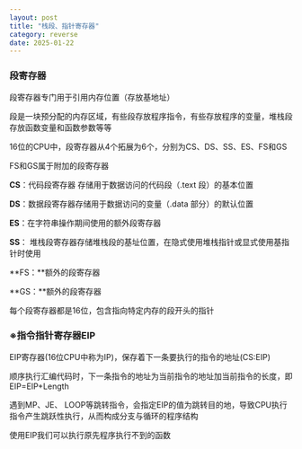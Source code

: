 ```yaml
---
layout: post
title: "栈段、指针寄存器"
category: reverse
date: 2025-01-22
---
```


### 段寄存器

段寄存器专门用于引用内存位置（存放基地址）

段是一块预分配的内存区域，有些段存放程序指令，有些存放程序的变量，堆栈段存放函数变量和函数参数等等

16位的CPU中，段寄存器从4个拓展为6个，分别为CS、DS、SS、ES、FS和GS

FS和GS属于附加的段寄存器



**CS**：代码段寄存器 存储用于数据访问的代码段（.text 段）的基本位置

**DS**：数据段寄存器存储用于数据访问的变量（.data 部分）的默认位置

**ES**：在字符串操作期间使用的额外段寄存器

**SS**： 堆栈段寄存器存储堆栈段的基址位置，在隐式使用堆栈指针或显式使用基指针时使用

**FS：**额外的段寄存器

**GS：**额外的段寄存器



每个段寄存器都是16位，包含指向特定内存的段开头的指针



### ※指令指针寄存器EIP

EIP寄存器(16位CPU中称为IP)，保存着下一条要执行的指令的地址(CS:EIP)

顺序执行汇编代码时，下一条指令的地址为当前指令的地址加当前指令的长度，即EIP=EIP+Length

遇到MP、JE、 LOOP等跳转指令，会指定EIP的值为跳转目的地，导致CPU执行指令产生跳跃性执行，从而构成分支与循环的程序结构



使用EIP我们可以执行原先程序执行不到的函数
